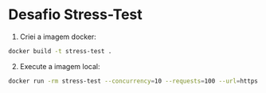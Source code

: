 # Desafio Stress-Test

   1. Criei a imagem docker:
   ```bash
   docker build -t stress-test .
   ```
   2. Execute a imagem local:
   ```bash
   docker run -rm stress-test --concurrency=10 --requests=100 --url=https://httpstat.us/Random/200,201,500-504
   ```
